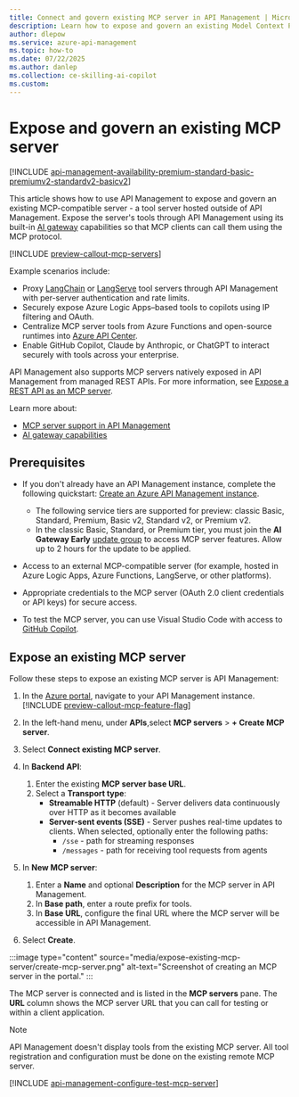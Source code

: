 ```yaml
---
title: Connect and govern existing MCP server in API Management | Microsoft Docs
description: Learn how to expose and govern an existing Model Context Protocol (MCP) server in Azure API Management.
author: dlepow
ms.service: azure-api-management
ms.topic: how-to
ms.date: 07/22/2025
ms.author: danlep
ms.collection: ce-skilling-ai-copilot
ms.custom:
---
```


# Expose and govern an existing MCP server

[!INCLUDE [api-management-availability-premium-standard-basic-premiumv2-standardv2-basicv2](../../includes/api-management-availability-premium-standard-basic-premiumv2-standardv2-basicv2.md)]

This article shows how to use API Management to expose and govern an existing MCP-compatible server - a tool server hosted outside of API Management. Expose the server's tools through API Management using its built-in [AI gateway](genai-gateway-capabilities.md) capabilities so that MCP clients can call them using the MCP protocol. 

[!INCLUDE [preview-callout-mcp-servers](includes/preview/preview-callout-mcp-servers.md)]

Example scenarios include:

- Proxy [LangChain](https://python.langchain.com/) or [LangServe](https://python.langchain.com/docs/langserve/) tool servers through API Management with per-server authentication and rate limits.
- Securely expose Azure Logic Apps–based tools to copilots using IP filtering and OAuth.
- Centralize MCP server tools from Azure Functions and open-source runtimes into [Azure API Center](../api-center/register-discover-mcp-server.md).
- Enable GitHub Copilot, Claude by Anthropic, or ChatGPT to interact securely with tools across your enterprise.

API Management also supports MCP servers natively exposed in API Management from managed REST APIs. For more information, see [Expose a REST API as an MCP server](export-rest-mcp-server.md).

Learn more about:

* [MCP server support in API Management](mcp-server-overview.md)
* [AI gateway capabilities](genai-gateway-capabilities.md)


## Prerequisites

+ If you don't already have an API Management instance, complete the following quickstart: [Create an Azure API Management instance](get-started-create-service-instance.md). 
    + The following service tiers are supported for preview: classic Basic, Standard, Premium, Basic v2, Standard v2, or Premium v2.
    + In the classic Basic, Standard, or Premium tier, you must join the **AI Gateway Early** [update group](configure-service-update-settings.md) to access MCP server features. Allow up to 2 hours for the update to be applied.

+ Access to an external MCP-compatible server (for example, hosted in Azure Logic Apps, Azure Functions, LangServe, or other platforms).

+ Appropriate credentials to the MCP server (OAuth 2.0 client credentials or API keys) for secure access.

+ To test the MCP server, you can use Visual Studio Code with access to [GitHub Copilot](https://code.visualstudio.com/docs/copilot/setup).

## Expose an existing MCP server

Follow these steps to expose an existing MCP server is API Management:

1. In the [Azure portal](https://portal.azure.com), navigate to your API Management instance.
    [!INCLUDE [preview-callout-mcp-feature-flag](includes/preview/preview-callout-mcp-feature-flag.md)]

1. In the left-hand menu, under **APIs**,select **MCP servers** > **+ Create MCP server**.
1. Select **Connect existing MCP server**.
1. In **Backend API**:
    1. Enter the existing **MCP server base URL**.
    1. Select a **Transport type**:
         - **Streamable HTTP** (default) - Server delivers data continuously over HTTP as it becomes available
         - **Server-sent events (SSE)** - Server pushes real-time updates to clients. When selected, optionally enter the following paths:
             - `/sse` - path for streaming responses
             - `/messages` - path for receiving tool requests from agents
1. In **New MCP server**:
    1. Enter a **Name** and optional **Description** for the MCP server in API Management.
    1. In **Base path**, enter a route prefix for tools. 
    1. In **Base URL**, configure the final URL where the MCP server will be accessible in API Management.
1. Select **Create**.

:::image type="content" source="media/expose-existing-mcp-server/create-mcp-server.png" alt-text="Screenshot of creating an MCP server in the portal." :::

The MCP server is connected and is listed in the **MCP servers** pane. The **URL** column shows the MCP server URL that you can call for testing or within a client application.

> [!NOTE]
> API Management doesn't display tools from the existing MCP server. All tool registration and configuration must be done on the existing remote MCP server.

[!INCLUDE [api-management-configure-test-mcp-server](../../includes/api-management-configure-test-mcp-server.md)]

